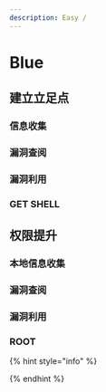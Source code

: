 ```yaml
---
description: Easy /
---
```


# Blue

## 建立立足点

### 信息收集









### 漏洞查阅











### 漏洞利用









### GET SHELL













## 权限提升

### 本地信息收集









### 漏洞查阅









### 漏洞利用









### ROOT









{% hint style="info" %}

{% endhint %}
